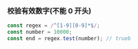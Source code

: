 ### 校验有效数字(不能 0 开头)

```javascript
const regex = /^[1-9][0-9]*$/;
const number = 10000;
const end = regex.test(number); // trueb
```

